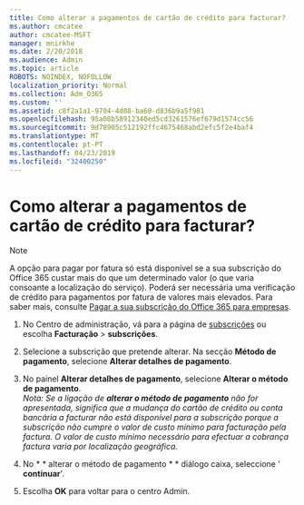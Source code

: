 ```yaml
---
title: Como alterar a pagamentos de cartão de crédito para facturar?
ms.author: cmcatee
author: cmcatee-MSFT
manager: mnirkhe
ms.date: 2/20/2018
ms.audience: Admin
ms.topic: article
ROBOTS: NOINDEX, NOFOLLOW
localization_priority: Normal
ms.collection: Adm_O365
ms.custom: ''
ms.assetid: c8f2a1a1-9704-4d08-ba60-d836b9a5f981
ms.openlocfilehash: 95a08b58912340ed5cd3261576ef679d1574cc56
ms.sourcegitcommit: 9d78905c512192ffc4675468abd2efc5f2e4baf4
ms.translationtype: MT
ms.contentlocale: pt-PT
ms.lasthandoff: 04/23/2019
ms.locfileid: "32400250"
---
```

# <a name="how-do-i-change-from-credit-card-payments-to-invoice"></a>Como alterar a pagamentos de cartão de crédito para facturar?

> [!NOTE]
> A opção para pagar por fatura só está disponível se a sua subscrição do Office 365 custar mais do que um determinado valor (o que varia consoante a localização do serviço). Poderá ser necessária uma verificação de crédito para pagamentos por fatura de valores mais elevados. Para saber mais, consulte [Pagar a sua subscrição do Office 365 para empresas](https://support.office.com/article/734f4aab-df2d-4e9b-8cb1-691910bde216). 
  
1. No Centro de administração, vá para a página de [subscrições](https://go.microsoft.com/fwlink/p/?linkid=842054) ou escolha **Facturação** \> **subscrições**.
    
2. Selecione a subscrição que pretende alterar. Na secção **Método de pagamento**, selecione **Alterar detalhes de pagamento**.
    
3. No painel **Alterar detalhes de pagamento**, selecione **Alterar o método de pagamento**.
<br>*Nota: Se a ligação de **alterar o método de pagamento** não for apresentada, significa que a mudança do cartão de crédito ou conta bancária a facturar não está disponível para a subscrição porque a subscrição não cumpre o valor de custo mínimo para facturação pela factura. O valor de custo mínimo necessário para efectuar a cobrança factura varia por localização geográfica.*
  
4. No * * alterar o método de pagamento * * diálogo caixa, seleccione ' **continuar**'.
    
5. Escolha **OK** para voltar para o centro Admin. 
   